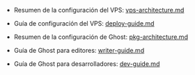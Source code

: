 - Resumen de la configuración del VPS: [vps-architecture.md](./playbook/vps-architecture.md)

- Guía de configuración del VPS: [deploy-guide.md](./playbook/deploy-guide.md)

- Resumen de la configuración de Ghost: [pkg-architecture.md](./playbook/pkg-architecture.md)

- Guía de Ghost para editores: [writer-guide.md](./playbook/writer-guide.md)

- Guía de Ghost para desarrolladores: [dev-guide.md](./playbook/dev-guide.md)
